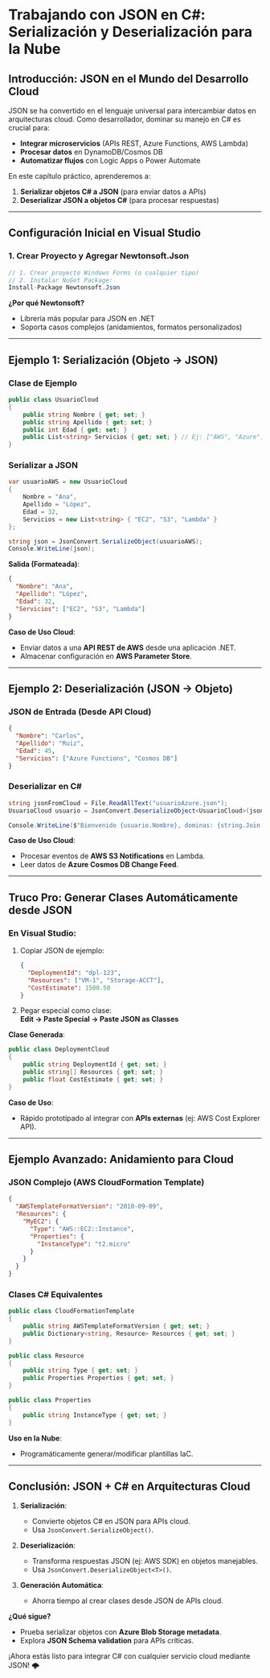 # **Trabajando con JSON en C#: Serialización y Deserialización para la Nube**

## **Introducción: JSON en el Mundo del Desarrollo Cloud**

JSON se ha convertido en el lenguaje universal para intercambiar datos en arquitecturas cloud. Como desarrollador, dominar su manejo en C# es crucial para:

- **Integrar microservicios** (APIs REST, Azure Functions, AWS Lambda)  
- **Procesar datos** en DynamoDB/Cosmos DB  
- **Automatizar flujos** con Logic Apps o Power Automate  

En este capítulo práctico, aprenderemos a:

1. **Serializar objetos C# a JSON** (para enviar datos a APIs)  
2. **Deserializar JSON a objetos C#** (para procesar respuestas)  

---

## **Configuración Inicial en Visual Studio**

### **1. Crear Proyecto y Agregar Newtonsoft.Json**
```csharp
// 1. Crear proyecto Windows Forms (o cualquier tipo)
// 2. Instalar NuGet Package:
Install-Package Newtonsoft.Json
```
**¿Por qué Newtonsoft?**  
- Librería más popular para JSON en .NET  
- Soporta casos complejos (anidamientos, formatos personalizados)  

---

## **Ejemplo 1: Serialización (Objeto → JSON)**

### **Clase de Ejemplo**
```csharp
public class UsuarioCloud 
{
    public string Nombre { get; set; }
    public string Apellido { get; set; }
    public int Edad { get; set; }
    public List<string> Servicios { get; set; } // Ej: ["AWS", "Azure"]
}
```

### **Serializar a JSON**
```csharp
var usuarioAWS = new UsuarioCloud 
{
    Nombre = "Ana",
    Apellido = "López",
    Edad = 32,
    Servicios = new List<string> { "EC2", "S3", "Lambda" }
};

string json = JsonConvert.SerializeObject(usuarioAWS);
Console.WriteLine(json);
```

**Salida (Formateada)**:
```json
{
  "Nombre": "Ana",
  "Apellido": "López",
  "Edad": 32,
  "Servicios": ["EC2", "S3", "Lambda"]
}
```

**Caso de Uso Cloud**:  
- Enviar datos a una **API REST de AWS** desde una aplicación .NET.  
- Almacenar configuración en **AWS Parameter Store**.  

---

## **Ejemplo 2: Deserialización (JSON → Objeto)**

### **JSON de Entrada (Desde API Cloud)**
```json
{
  "Nombre": "Carlos",
  "Apellido": "Ruiz",
  "Edad": 45,
  "Servicios": ["Azure Functions", "Cosmos DB"]
}
```

### **Deserializar en C#**
```csharp
string jsonFromCloud = File.ReadAllText("usuarioAzure.json");
UsuarioCloud usuario = JsonConvert.DeserializeObject<UsuarioCloud>(jsonFromCloud);

Console.WriteLine($"Bienvenido {usuario.Nombre}, dominas: {string.Join(", ", usuario.Servicios)}");
```

**Caso de Uso Cloud**:  
- Procesar eventos de **AWS S3 Notifications** en Lambda.  
- Leer datos de **Azure Cosmos DB Change Feed**.  

---

## **Truco Pro: Generar Clases Automáticamente desde JSON**

### **En Visual Studio:**
1. Copiar JSON de ejemplo:  
   ```json
   {
     "DeploymentId": "dpl-123",
     "Resources": ["VM-1", "Storage-ACCT"],
     "CostEstimate": 1500.50
   }
   ```
2. Pegar especial como clase:  
   **Edit → Paste Special → Paste JSON as Classes**  

**Clase Generada**:
```csharp
public class DeploymentCloud 
{
    public string DeploymentId { get; set; }
    public string[] Resources { get; set; }
    public float CostEstimate { get; set; }
}
```

**Caso de Uso**:  
- Rápido prototipado al integrar con **APIs externas** (ej: AWS Cost Explorer API).  

---

## **Ejemplo Avanzado: Anidamiento para Cloud**

### **JSON Complejo (AWS CloudFormation Template)**
```json
{
  "AWSTemplateFormatVersion": "2010-09-09",
  "Resources": {
    "MyEC2": {
      "Type": "AWS::EC2::Instance",
      "Properties": {
        "InstanceType": "t2.micro"
      }
    }
  }
}
```

### **Clases C# Equivalentes**
```csharp
public class CloudFormationTemplate 
{
    public string AWSTemplateFormatVersion { get; set; }
    public Dictionary<string, Resource> Resources { get; set; }
}

public class Resource 
{
    public string Type { get; set; }
    public Properties Properties { get; set; }
}

public class Properties 
{
    public string InstanceType { get; set; }
}
```

**Uso en la Nube**:  
- Programáticamente generar/modificar plantillas IaC.  

---

## **Conclusión: JSON + C# en Arquitecturas Cloud**

1. **Serialización**:  
   - Convierte objetos C# en JSON para APIs cloud.  
   - Usa `JsonConvert.SerializeObject()`.  

2. **Deserialización**:  
   - Transforma respuestas JSON (ej: AWS SDK) en objetos manejables.  
   - Usa `JsonConvert.DeserializeObject<T>()`.  

3. **Generación Automática**:  
   - Ahorra tiempo al crear clases desde JSON de APIs cloud.  

**¿Qué sigue?**  
- Prueba serializar objetos con **Azure Blob Storage metadata**.  
- Explora **JSON Schema validation** para APIs críticas.  

¡Ahora estás listo para integrar C# con cualquier servicio cloud mediante JSON! 🌩️
